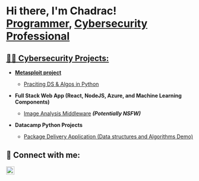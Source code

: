 ### <h1>Hi there, I'm Chadrac!  <br/><a href="https://github.com/bumbibjornen">Programmer</a>, <a href="https://www.linkedin.com/in/chadrac-bamba-98773293/">Cybersecurity Professional</h1>

<h2>👨‍💻 Cybersecurity Projects:</h2>

- <b>Metasploit project</b>
  - [Praciting DS & Algos in Python](https://github.com/joshmadakor1/Algorithms-Practice)
- <b>Full Stack Web App (React, NodeJS, Azure, and Machine Learning Components)</b>
  - [Image Analysis Middleware](https://github.com/joshmadakor1/4chan-Image-Analysis-Middleware-C964) <b><i>(Potentially NSFW)</b></i>

- <b>Datacamp Python Projects</b>
  - [Package Delivery Application (Data structures and Algorithms Demo)](https://github.com/joshmadakor1/Package-Delivery-Pathfinding-Algorithm)



<h2> 🤳 Connect with me:</h2>


[<img align="left" alt="JoshMadakor | LinkedIn" width="22px" src="https://cdn.jsdelivr.net/npm/simple-icons@v3/icons/linkedin.svg" />][linkedin]

[linkedin]: https://www.linkedin.com/in/chadrac-bamba-98773293



<!--

- 🔭 I’m currently working on the Raspberry Pi project by using. it as a virtual machine.
- 🌱 I’m currently learning ...
- 👯 I’m looking to collaborate on ...
- 🤔 I’m looking for help with ...
- 💬 Ask me about ...
- 📫 How to reach me: ...
- 😄 Pronouns: ...
- ⚡ Fun fact: ...
-->
